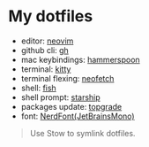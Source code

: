 # My dotfiles

- editor: [neovim](https://github.com/neovim/neovim)
- github cli: [gh](https://github.com/cli/cli)
- mac keybindings: [hammerspoon](https://github.com/Hammerspoon/hammerspoon)
- terminal: [kitty](https://github.com/kovidgoyal/kitty)
- terminal flexing: [neofetch](https://github.com/dylanaraps/neofetch)
- shell: [fish](https://github.com/fish-shell/fish-shell)
- shell prompt: [starship](https://github.com/starship/starship)
- packages update: [topgrade](https://github.com/topgrade-rs/topgrade)
- font: [NerdFont(JetBrainsMono)](https://github.com/ryanoasis/nerd-fonts)

> Use Stow to symlink dotfiles.
